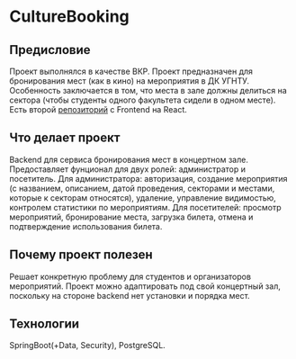 # CultureBooking

## Предисловие
Проект выполнялся в качестве ВКР. Проект предназначен для бронирования мест (как в кино) на мероприятия в ДК УГНТУ. Особенность заключается в том, что места в зале должны делиться на сектора (чтобы студенты одного факультета сидели в одном месте). 
Есть второй [репозиторий](https://github.com/timerdar/culture-booking-frontend) с Frontend на React.

## Что делает проект
Backend для сервиса бронирования мест в концертном зале. Предоставляет фунционал для двух ролей: администратор и посетитель.
Для администратора: авторизация, создание мероприятия (с названием, описанием, датой проведения, секторами и местами, которые к секторам относятся), удаление, управление видимостью, контролем статистики по мероприятиям.
Для посетителей: просмотр мероприятий, бронирование места, загрузка билета, отмена и подтверждение использования билета.

## Почему проект полезен
Решает конкретную проблему для студентов и организаторов мероприятий. Проект можно адаптировать под свой концертный зал, поскольку на стороне backend нет установки и порядка мест. 

## Технологии
SpringBoot(+Data, Security), PostgreSQL.
